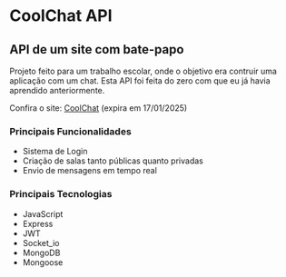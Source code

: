 # CoolChat API

## API de um site com bate-papo

Projeto feito para um trabalho escolar, onde o objetivo era contruir uma aplicação com um chat. Esta API foi feita do zero com que eu já havia aprendido anteriormente.

Confira o site: [CoolChat](https://cooolchat.netlify.app/) (expira em 17/01/2025)

### Principais Funcionalidades
- Sistema de Login
- Criação de salas tanto públicas quanto privadas
- Envio de mensagens em tempo real

### Principais Tecnologias
- JavaScript
- Express
- JWT
- Socket_io
- MongoDB
- Mongoose
